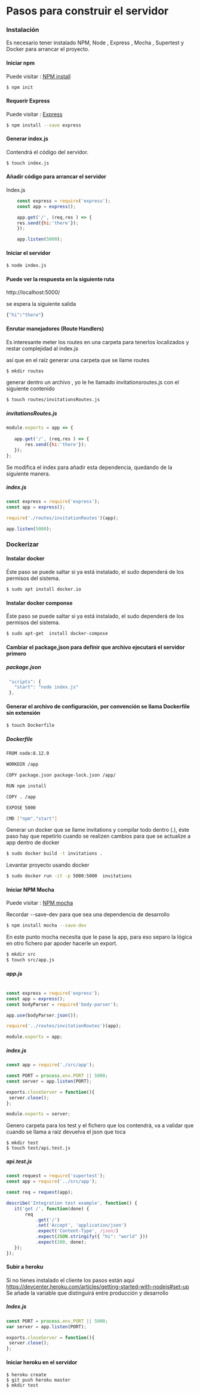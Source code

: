 # Pasos para construir el servidor

### Instalación
Es necesario tener instalado NPM, Node , Express , Mocha , Supertest y Docker para arrancar el proyecto.

#### Iniciar npm
Puede visitar : [NPM install](https://www.npmjs.com/package/install)

```sh
$ npm init
```

#### Requerir Express
Puede visitar : [Express](https://www.npmjs.com/package/express)
```sh
$ npm install --save express
```
#### Generar index.js

Contendrá el código del servidor.

```sh
$ touch index.js
```

#### Añadir código para arrancar el servidor

Index.js
```javascript
    const express = require('express');
    const app = express();

    app.get('/', (req,res ) => {
    res.send({hi:'there'});
    });

    app.listen(5000);
```
#### Iniciar el servidor
```sh
$ node index.js
```

#### Puede ver la respuesta en la siguiente ruta

http://localhost:5000/

se espera la siguiente salida
```sh
{"hi":"there"}
```

#### Enrutar manejadores (Route Handlers)

Es interesante meter los routes en una carpeta para tenerlos localizados y restar complejidad al index.js

así que en el raíz generar una carpeta que se llame routes

```sh
$ mkdir routes
```


generar dentro un archivo , yo le he llamado invitationsroutes.js con el siguiente contenido
```sh
$ touch routes/invitationsRoutes.js
```
##### invitationsRoutes.js
```javascript
module.exports = app => {
 
   app.get('/', (req,res ) => {
       res.send({hi:'there'});
   });
};
```


Se modifica el index para añadir esta dependencia, quedando de la siguiente manera.

##### index.js
```javascript
const express = require('express');
const app = express();

require('./routes/invitationRoutes')(app);

app.listen(5000);
```

### Dockerizar

#### Instalar docker 
Éste paso se puede saltar si ya está instalado, el sudo dependerá de los permisos del sistema.

```sh
$ sudo apt install docker.io
```
#### Instalar docker componse
Éste paso se puede saltar si ya está instalado, el sudo dependerá de los permisos del sistema.

```sh
$ sudo apt-get  install docker-compose
```


#### Cambiar el package,json para definir que archivo ejecutará el servidor primero
##### package.json
```javascript
 "scripts": {
   "start": "node index.js"
 },
```
#### Generar el archivo de configuración, por convención se llama Dockerfile sin extensión

```sh
$ touch Dockerfile
```

##### Dockerfile

```sh
FROM node:8.12.0

WORKDIR /app

COPY package.json package-lock.json /app/

RUN npm install

COPY . /app

EXPOSE 5000

CMD ["npm","start"]
```

Generar un docker que se llame invitations y compilar todo dentro (.), éste paso hay que repetirlo cuando se realizen cambios para que se actualize a app dentro de docker
```sh
$ sudo docker build -t invitations .
```

Levantar proyecto usando docker
```sh
$ sudo docker run -it -p 5000:5000  invitations
```

#### Iniciar NPM Mocha
Puede visitar : [NPM mocha](https://www.npmjs.com/package/mocha)

Recordar --save-dev para que sea una dependencia de desarrollo

```sh
$ npm install mocha --save-dev
```

En este punto mocha necesita que le pase la app, para eso separo la lógica en otro fichero par apoder hacerle un export.

```sh
$ mkdir src
$ touch src/app.js
```

##### app.js
```javascript

const express = require('express');
const app = express();
const bodyParser = require('body-parser');

app.use(bodyParser.json());

require('../routes/invitationRoutes')(app);

module.exports = app;
```

##### index.js
```javascript
const app = require('./src/app');

const PORT = process.env.PORT || 5000;
const server = app.listen(PORT);

exports.closeServer = function(){
 server.close();
};

module.exports = server;
```

Genero carpeta para los test y el fichero que los contendrá, va a validar que cuando se llama a raiz devuelva el json que toca

```
$ mkdir test
$ touch test/api.test.js
```

##### api.test.js
```javascript
const request = require('supertest');
const app = require('../src/app');

const req = request(app);

describe('Integration test example', function() {
   it('get /', function(done) {
       req
           .get('/')
           .set('Accept', 'application/json')
           .expect('Content-Type', /json/)
           .expect(JSON.stringify({ "hi": "world" }))
           .expect(200, done);
   });
});
```


#### Subir a heroku
Si no tienes instalado el cliente los pasos están aquí
https://devcenter.heroku.com/articles/getting-started-with-nodejs#set-up
Se añade la variable que distinguirá entre producción y desarrollo

##### Index.js
```javascript
const PORT = process.env.PORT || 5000;
var server = app.listen(PORT);

exports.closeServer = function(){
 server.close();
};
```
#### Iniciar heroku en el servidor

```
$ heroku create
$ git push heroku master
$ mkdir test
```